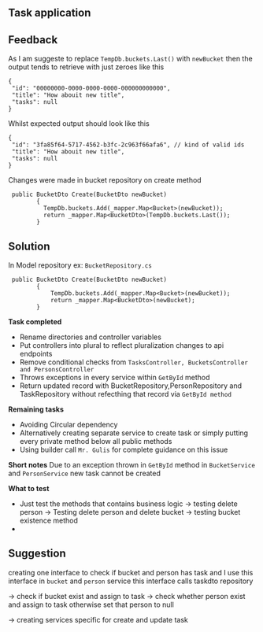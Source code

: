 ## Task application

## Feedback
As I am suggeste to replace `TempDb.buckets.Last()` with `newBucket`  then the output tends to retrieve with just zeroes like this
 ````
{
  "id": "00000000-0000-0000-0000-000000000000",
  "title": "How abouit new title",
  "tasks": null
}
 ````
 Whilst expected output should look like this 
 ``` 
 {
  "id": "3fa85f64-5717-4562-b3fc-2c963f66afa6", // kind of valid ids
  "title": "How abouit new title",
  "tasks": null
}
 ```

 Changes were made in bucket repository on create method
```
 public BucketDto Create(BucketDto newBucket)
        {
          TempDb.buckets.Add(_mapper.Map<Bucket>(newBucket));
          return _mapper.Map<BucketDto>(TempDb.buckets.Last());
        }
```
## Solution
In Model repository ex: `BucketRepository.cs`
``` 
 public BucketDto Create(BucketDto newBucket)
        {
            TempDb.buckets.Add(_mapper.Map<Bucket>(newBucket));
            return _mapper.Map<BucketDto>(newBucket);
        }
```


**Task completed**

- Rename directories and controller variables
- Put controllers into plural to reflect pluralization changes to  api endpoints
- Remove conditional checks from `TasksController, BucketsController and
PersonsController`
- Throws exceptions in every service within `GetById` method
- Return updated record with BucketRepository,PersonRepository and
  TaskRepository without refecthing that record via `GetById method`

**Remaining tasks**

- Avoiding Circular dependency
- Alternatively creating separate service to create task or simply putting every private method below all public methods
- Using builder call `Mr. Gulis` for complete guidance on this issue

**Short notes**
 Due to an exception thrown in `GetById` method in `BucketService` and `PersonService` new task cannot be created

 **What to test**
 - Just test the methods that contains business logic
 -> testing delete person
 -> Testing delete person and delete bucket
 -> testing bucket existence method
 -

 ## Suggestion 
 creating one interface to check if bucket and person has task
 and I use this interface in `bucket` and `person` service
 this interface calls taskdto repository

 -> check if bucket exist and assign to task
 -> check whether person  exist and assign to task otherwise set that person to null

 -> creating services specific for create and update task